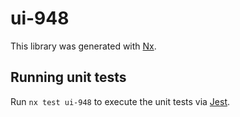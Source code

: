 # ui-948

This library was generated with [Nx](https://nx.dev).

## Running unit tests

Run `nx test ui-948` to execute the unit tests via [Jest](https://jestjs.io).
